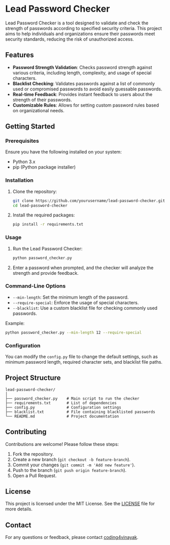 

# Lead Password Checker

Lead Password Checker is a tool designed to validate and check the strength of passwords according to specified security criteria. This project aims to help individuals and organizations ensure their passwords meet security standards, reducing the risk of unauthorized access.

## Features

- **Password Strength Validation**: Checks password strength against various criteria, including length, complexity, and usage of special characters.
- **Blacklist Checking**: Validates passwords against a list of commonly used or compromised passwords to avoid easily guessable passwords.
- **Real-time Feedback**: Provides instant feedback to users about the strength of their passwords.
- **Customizable Rules**: Allows for setting custom password rules based on organizational needs.

## Getting Started

### Prerequisites

Ensure you have the following installed on your system:

- Python 3.x
- pip (Python package installer)

### Installation

1. Clone the repository:

   ```bash
   git clone https://github.com/yourusername/lead-password-checker.git
   cd lead-password-checker
   ```

2. Install the required packages:

   ```bash
   pip install -r requirements.txt
   ```

### Usage

1. Run the Lead Password Checker:

   ```bash
   python password_checker.py
   ```

2. Enter a password when prompted, and the checker will analyze the strength and provide feedback.

### Command-Line Options

- `--min-length`: Set the minimum length of the password.
- `--require-special`: Enforce the usage of special characters.
- `--blacklist`: Use a custom blacklist file for checking commonly used passwords.

Example:

```bash
python password_checker.py --min-length 12 --require-special
```

### Configuration

You can modify the `config.py` file to change the default settings, such as minimum password length, required character sets, and blacklist file paths.

## Project Structure

```
lead-password-checker/
│
├── password_checker.py    # Main script to run the checker
├── requirements.txt       # List of dependencies
├── config.py              # Configuration settings
├── blacklist.txt          # File containing blacklisted passwords
└── README.md              # Project documentation
```

## Contributing

Contributions are welcome! Please follow these steps:

1. Fork the repository.
2. Create a new branch (`git checkout -b feature-branch`).
3. Commit your changes (`git commit -m 'Add new feature'`).
4. Push to the branch (`git push origin feature-branch`).
5. Open a Pull Request.

## License

This project is licensed under the MIT License. See the [LICENSE](LICENSE) file for more details.

## Contact

For any questions or feedback, please contact [coding4vinayak](https://vinayakss.vercel.app).


